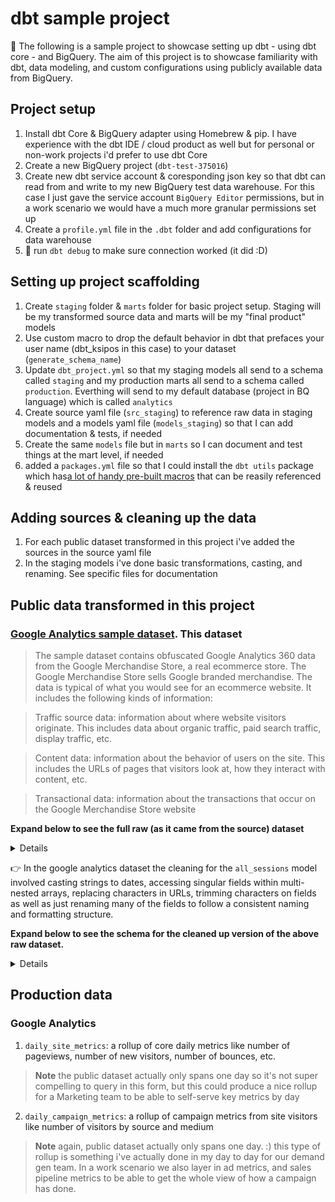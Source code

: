 # dbt sample project

:wave: The following is a sample project to showcase setting up dbt - using dbt core - and BigQuery. The aim of this project is to showcase familiarity with dbt, data modeling, and custom configurations using publicly available data from BigQuery.

## Project setup

1. Install dbt Core & BigQuery adapter using Homebrew & pip. I have experience with the dbt IDE / cloud product as well but for personal or non-work projects i'd prefer to use dbt Core
2. Create a new BigQuery project (`dbt-test-375016`)
3. Create new dbt service account & coresponding json key so that dbt can read from and write to my new BigQuery test data warehouse. For this case I just gave the service account `BigQuery Editor` permissions, but in a work scenario we would have a much more granular permissions set up
4. Create a `profile.yml` file in the `.dbt` folder and add configurations for data warehouse
5. :tada: run `dbt debug` to make sure connection worked (it did :D)

## Setting up project scaffolding

1. Create `staging` folder & `marts` folder for basic project setup. Staging will be my transformed source data and marts will be my "final product" models
2. Use custom macro to drop the default behavior in dbt that prefaces your user name (dbt_ksipos in this case) to your dataset (`generate_schema_name`)
3. Update `dbt_project.yml` so that my staging models all send to a schema called `staging` and my production marts all send to a schema called `production`. Everthing will send to my default database (project in BQ language) which is called `analytics`
4. Create source yaml file (`src_staging`) to reference raw data in staging models and a models yaml file (`models_staging`) so that I can add documentation & tests, if needed
5. Create the same `models` file but in `marts` so I can document and test things at the mart level, if needed
6. added a `packages.yml` file so that I could install the `dbt utils` package which has[a lot of handy pre-built macros](https://hub.getdbt.com/dbt-labs/dbt_utils/latest/) that can be reasily referenced & reused

## Adding sources & cleaning up the data

1. For each public dataset transformed in this project i've added the sources in the source yaml file
2. In the staging models i've done basic transformations, casting, and renaming. See specific files for documentation

## Public data transformed in this project

### [Google Analytics sample dataset](https://support.google.com/analytics/answer/7586738#zippy=%2Cin-this-article). This dataset
> The sample dataset contains obfuscated Google Analytics 360 data from the Google Merchandise Store, a real ecommerce store. The Google Merchandise Store sells Google branded merchandise. The data is typical of what you would see for an ecommerce website. It includes the following kinds of information:

> Traffic source data: information about where website visitors originate. This includes data about organic traffic, paid search traffic, display traffic, etc.

> Content data: information about the behavior of users on the site. This includes the URLs of pages that visitors look at, how they interact with content, etc.

> Transactional data: information about the transactions that occur on the Google Merchandise Store website

**Expand below to see the full raw (as it came from the source) dataset**

<details>

```
[{
  "visitorId": null,
  "visitNumber": "1",
  "visitId": "1501591568",
  "visitStartTime": "1501591568",
  "date": "20170801",
  "totals": {
    "visits": "1",
    "hits": "1",
    "pageviews": "1",
    "timeOnSite": null,
    "bounces": "1",
    "transactions": null,
    "transactionRevenue": null,
    "newVisits": "1",
    "screenviews": null,
    "uniqueScreenviews": null,
    "timeOnScreen": null,
    "totalTransactionRevenue": null,
    "sessionQualityDim": "1"
  },
  "trafficSource": {
    "referralPath": null,
    "campaign": "(not set)",
    "source": "(direct)",
    "medium": "(none)",
    "keyword": null,
    "adContent": null,
    "adwordsClickInfo": {
      "campaignId": null,
      "adGroupId": null,
      "creativeId": null,
      "criteriaId": null,
      "page": null,
      "slot": null,
      "criteriaParameters": "not available in demo dataset",
      "gclId": null,
      "customerId": null,
      "adNetworkType": null,
      "targetingCriteria": null,
      "isVideoAd": null
    },
    "isTrueDirect": null,
    "campaignCode": null
  },
  "device": {
    "browser": "Chrome",
    "browserVersion": "not available in demo dataset",
    "browserSize": "not available in demo dataset",
    "operatingSystem": "Windows",
    "operatingSystemVersion": "not available in demo dataset",
    "isMobile": "false",
    "mobileDeviceBranding": "not available in demo dataset",
    "mobileDeviceModel": "not available in demo dataset",
    "mobileInputSelector": "not available in demo dataset",
    "mobileDeviceInfo": "not available in demo dataset",
    "mobileDeviceMarketingName": "not available in demo dataset",
    "flashVersion": "not available in demo dataset",
    "javaEnabled": null,
    "language": "not available in demo dataset",
    "screenColors": "not available in demo dataset",
    "screenResolution": "not available in demo dataset",
    "deviceCategory": "desktop"
  },
  "geoNetwork": {
    "continent": "Europe",
    "subContinent": "Southern Europe",
    "country": "Greece",
    "region": "not available in demo dataset",
    "metro": "not available in demo dataset",
    "city": "not available in demo dataset",
    "cityId": "not available in demo dataset",
    "networkDomain": "tellas.gr",
    "latitude": "not available in demo dataset",
    "longitude": "not available in demo dataset",
    "networkLocation": "not available in demo dataset"
  },
  "customDimensions": [],
  "hits": [{
    "hitNumber": "1",
    "time": "0",
    "hour": "5",
    "minute": "46",
    "isSecure": null,
    "isInteraction": "true",
    "isEntrance": "true",
    "isExit": "true",
    "referer": "https://www.google.gr/",
    "page": {
      "pagePath": "/google+redesign/bags/google+zipper+front+sports+bag.axd",
      "hostname": "shop.googlemerchandisestore.com",
      "pageTitle": "Page Unavailable",
      "searchKeyword": null,
      "searchCategory": null,
      "pagePathLevel1": "/google+redesign/",
      "pagePathLevel2": "/bags/",
      "pagePathLevel3": "/google+zipper+front+sports+bag.axd",
      "pagePathLevel4": ""
    },
    "transaction": null,
    "item": null,
    "contentInfo": null,
    "appInfo": {
      "name": null,
      "version": null,
      "id": null,
      "installerId": null,
      "appInstallerId": null,
      "appName": null,
      "appVersion": null,
      "appId": null,
      "screenName": "shop.googlemerchandisestore.com/google+redesign/bags/google+zipper+front+sports+bag.axd",
      "landingScreenName": "shop.googlemerchandisestore.com/google+redesign/bags/google+zipper+front+sports+bag.axd",
      "exitScreenName": "shop.googlemerchandisestore.com/google+redesign/bags/google+zipper+front+sports+bag.axd",
      "screenDepth": "0"
    },
    "exceptionInfo": {
      "description": null,
      "isFatal": "true",
      "exceptions": null,
      "fatalExceptions": null
    },
    "eventInfo": null,
    "product": [],
    "promotion": [],
    "promotionActionInfo": null,
    "refund": null,
    "eCommerceAction": {
      "action_type": "0",
      "step": "1",
      "option": null
    },
    "experiment": [],
    "publisher": null,
    "customVariables": [],
    "customDimensions": [],
    "customMetrics": [],
    "type": "PAGE",
    "social": {
      "socialInteractionNetwork": null,
      "socialInteractionAction": null,
      "socialInteractions": null,
      "socialInteractionTarget": null,
      "socialNetwork": "(not set)",
      "uniqueSocialInteractions": null,
      "hasSocialSourceReferral": "No",
      "socialInteractionNetworkAction": " : "
    },
    "latencyTracking": null,
    "sourcePropertyInfo": null,
    "contentGroup": {
      "contentGroup1": "(not set)",
      "contentGroup2": "Bags",
      "contentGroup3": "(not set)",
      "contentGroup4": "(not set)",
      "contentGroup5": "(not set)",
      "previousContentGroup1": "(entrance)",
      "previousContentGroup2": "(entrance)",
      "previousContentGroup3": "(entrance)",
      "previousContentGroup4": "(entrance)",
      "previousContentGroup5": "(entrance)",
      "contentGroupUniqueViews1": null,
      "contentGroupUniqueViews2": "1",
      "contentGroupUniqueViews3": null,
      "contentGroupUniqueViews4": null,
      "contentGroupUniqueViews5": null
    },
    "dataSource": "web",
    "publisher_infos": []
  }],
  "fullVisitorId": "3418334011779872055",
  "userId": null,
  "clientId": null,
  "channelGrouping": "Organic Search",
  "socialEngagementType": "Not Socially Engaged"
}]

```
</details>

:point_right: In the google analytics dataset the cleaning for the `all_sessions` model involved casting strings to dates, accessing singular fields within multi-nested arrays, replacing characters in URLs, trimming characters on fields as well as just renaming many of the fields to follow a consistent naming and formatting structure.

**Expand below to see the schema for the cleaned up version of the above raw dataset.**

<details>

```

[{
  "visit_number": "1",
  "visit_id": "1501591568",
  "visit_date": "2017-08-01",
  "num_visits": "1",
  "num_hits": "1",
  "num_pageviews": "1",
  "time_on_screen": null,
  "num_bounces": "1",
  "num_transactions": null,
  "transaction_revenue": null,
  "new_visits": "1",
  "num_screenviews": null,
  "num_unique_screenviews": null,
  "total_transaction_revenue": null,
  "session_quality_dim": "1",
  "referral_path": null,
  "utm_campaign": "not set",
  "utm_source": "direct",
  "utm_medium": "none",
  "keyword": null,
  "ad_content": null,
  "campaign_id": null,
  "ad_group_id": null,
  "creative_id": null,
  "page": null,
  "slot": null,
  "customer_id": null,
  "is_video_ad": null,
  "browser": "Chrome",
  "operating_system": "Windows",
  "is_mobile": "false",
  "device_category": "desktop",
  "continent": "Europe",
  "sub_continent": "Southern Europe",
  "hit_number": "1",
  "hit_time": "0",
  "hit_hour": "5",
  "hit_minute": "46",
  "time": "5:46",
  "is_secure": null,
  "is_entrance": "true",
  "is_exit": "true",
  "referer": "https://www.google.gr/",
  "page_path": "/google-redesign/bags/google-zipper-front-sports-bag.axd",
  "host_name": "shop.googlemerchandisestore.com",
  "search_keyword": null,
  "search_category": null,
  "page_path_level_1": "/google-redesign/",
  "page_path_level_2": "/bags/",
  "page_path_level_3": "/google-zipper-front-sports-bag.axd",
  "page_path_level_4": "",
  "full_visitor_id": "3418334011779872055",
  "user_id": null,
  "client_id": null,
  "channel_grouping": "Organic Search",
  "social_engagement_type": "Not Socially Engaged",
  "custom_metrics_index": null,
  "custom_metrics_value": null
}]

```

</details>

## Production data

### Google Analytics

1. `daily_site_metrics`: a rollup of core daily metrics like number of pageviews, number of new visitors, number of bounces, etc.

> **Note**
> the public dataset actually only spans one day so it's not super compelling to query in this form, but this could produce a nice rollup for a Marketing team to be able to self-serve key metrics by day

2. `daily_campaign_metrics`: a rollup of campaign metrics from site visitors like number of visitors by source and medium

> **Note**
> again, public dataset actually only spans one day. :) this type of rollup is something i've actually done in my day to day for our demand gen team. In a work scenario we also layer in ad metrics, and sales pipeline metrics to be able to get the whole view of how a campaign has done.
